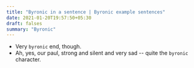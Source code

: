```yaml
---
title: "Byronic in a sentence | Byronic example sentences"
date: 2021-01-20T19:57:50+05:30
draft: falses
summary: "Byronic"
---
```

- Very `byronic` end, though.
- Ah, yes, our paul, strong and silent and very sad -- quite the `byronic` character.
                 
